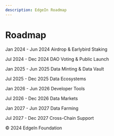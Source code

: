 ```yaml
---
description: EdgeIn Roadmap
---
```


# Roadmap

Jan 2024 - Jun 2024                                                           Airdrop & Earlybird Staking

Jul 2024 - Dec 2024                                                           DAO Voting & Public Launch

Jan 2025 - Jun 2025                                                           Data Minting & Data Vault

Jul 2025 - Dec 2025                                                            Data Ecosystems

Jan 2026 - Jun 2026                                                           Developer Tools

Jul 2026 - Dec 2026                                                            Data Markets

Jan 2027 - Jun 2027                                                            Data Farming

Jul 2027 - Dec 2027                                                            Cross-Chain Support







© 2024 EdgeIn Foundation
